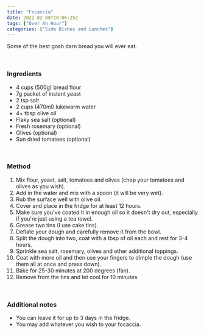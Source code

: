 ```yaml
---
title: "Focaccia"
date: 2022-02-08T18:06:25Z
tags: ["Over An Hour"]
categories: ["Side Dishes and Lunches"]
---
```

Some of the best gosh darn bread you will ever eat.
&nbsp;

&nbsp;
### Ingredients
* 4 cups (500g) bread flour
* 7g packet of instant yeast
* 2 tsp salt
* 2 cups (470ml) lukewarm water
* 4+ tbsp olive oil
* Flaky sea salt (optional)
* Fresh rosemary (optional)
* Olives (optional)
* Sun dried tomatoes (optional)
&nbsp;

&nbsp;
### Method
1. Mix flour, yeast, salt, tomatoes and olives (chop your tomatoes and olives as you wish).
2. Add in the water and mix with a spoon (it will be very wet).
4. Rub the surface well with olive oil.
5. Cover and place in the fridge for at least 12 hours.
6. Make sure you've coated it in enough oil so it doesn't dry out, especially if you're just using a tea towel.
7. Grease two tins (I use cake tins).
9. Deflate your dough and carefully remove it from the bowl.
10. Split the dough into two, coat with a tbsp of oil each and rest for 3-4 hours.
11. Sprinkle sea salt, rosemary, olives and other additional toppings.
12. Coat with more oil and then use your fingers to dimple the dough (use them all at once and press down).
13. Bake for 25-30 minutes at 200 degrees (fan).
14. Remove from the tins and let cool for 10 minutes.
&nbsp;

&nbsp;
### Additional notes
* You can leave it for up to 3 days in the fridge.
* You may add whatever you wish to your focaccia.

